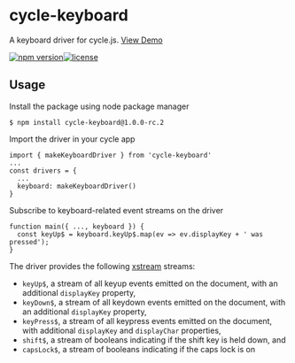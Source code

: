 # cycle-keyboard
A keyboard driver for cycle.js. [View Demo](https://artfuldev.github.io/cycle-keyboard)

[![npm version](https://img.shields.io/badge/npm-v1.0.0--rc.2-orange.svg)](https://img.shields.io/badge/npm-v1.0.0--rc.2-orange.svg)[![license](https://img.shields.io/badge/license-MIT-blue.svg)](https://img.shields.io/badge/license-MIT-blue.svg)

## Usage
Install the package using node package manager
```
$ npm install cycle-keyboard@1.0.0-rc.2
```
Import the driver in your cycle app
```
import { makeKeyboardDriver } from 'cycle-keyboard'
...
const drivers = {
  ...
  keyboard: makeKeyboardDriver()
}
```
Subscribe to keyboard-related event streams on the driver
```
function main({ ..., keyboard }) {
  const keyUp$ = keyboard.keyUp$.map(ev => ev.displayKey + ' was pressed');
}
```
The driver provides the following [xstream](https://github.com/staltz/xstream) streams:
* `keyUp$`, a stream of all keyup events emitted on the document, with an additional `displayKey` property,
* `keyDown$`, a stream of all keydown events emitted on the document, with an additional `displayKey` property,
* `keyPress$`, a stream of all keypress events emitted on the document, with additional `displayKey` and `displayChar` properties,
* `shift$`, a stream of booleans indicating if the shift key is held down, and
* `capsLock$`, a stream of booleans indicating if the caps lock is on
